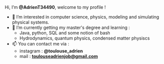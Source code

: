 Hi, I’m **@AdrienT34490**, welcome to my profile !
- 👀 I’m interested in computer science, physics, modeling and simulating physical systems.
- 🌱 I’m currently getting my master's degree and learning :
    - Java, python, SQL and some notion of bash
    - Hydrodynamics, quantum physics, condensed matter physiscs
- 📫 You can contact me via :
    - instagram : **@toulouse_adrien**
    - mail : **toulouseadrienjob@gmail.com**

<!---
AdrienT34490/AdrienT34490 is a ✨ special ✨ repository because its `README.md` (this file) appears on your GitHub profile.
You can click the Preview link to take a look at your changes.
--->
